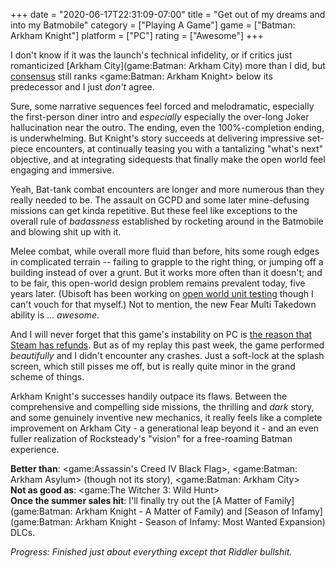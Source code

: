 +++
date = "2020-06-17T22:31:09-07:00"
title = "Get out of my dreams and into my Batmobile"
category = ["Playing A Game"]
game = ["Batman: Arkham Knight"]
platform = ["PC"]
rating = ["Awesome"]
+++

I don't know if it was the launch's technical infidelity, or if critics just romanticized [Arkham City](game:Batman: Arkham City) more than I did, but <a href="https://opencritic.com/game/1383/batman-arkham-knight">consensus</a> still ranks <game:Batman: Arkham Knight> below its predecessor and I just <i>don't</i> agree.

Sure, some narrative sequences feel forced and melodramatic, especially the first-person diner intro and <i>especially</i> especially the over-long Joker hallucination near the outro.  The ending, even the 100\%-completion ending, is underwhelming.  But Knight's story succeeds at delivering impressive set-piece encounters, at continually teasing you with a tantalizing "what's next" objective, and at integrating sidequests that finally make the open world feel engaging and immersive.

Yeah, Bat-tank combat encounters are longer and more numerous than they really needed to be.  The assault on GCPD and some later mine-defusing missions can get kinda repetitive.  But these feel like exceptions to the overall rule of <i>badassness</i> established by rocketing around in the Batmobile and blowing shit up with it.

Melee combat, while overall more fluid than before, hits some rough edges in complicated terrain -- failing to grapple to the right thing, or jumping off a building instead of over a grunt.  But it works more often than it doesn't; and to be fair, this open-world design problem remains prevalent today, five years later.  (Ubisoft has been working on <a href="https://www.youtube.com/watch?v=VVq_hgaX8MQ">open world unit testing</a> though I can't vouch for that myself.)  Not to mention, the new Fear Multi Takedown ability is ... <i>awesome</i>.

And I will never forget that this game's instability on PC is [the reason that Steam has refunds](%site.BaseURL%2015/06/29/the-dark-blue-screen-of-death/).  But as of my replay this past week, the game performed <i>beautifully</i> and I didn't encounter any crashes.  Just a soft-lock at the splash screen, which still pisses me off, but is really quite minor in the grand scheme of things.

Arkham Knight's successes handily outpace its flaws.  Between the comprehensive and compelling side missions, the thrilling and <i>dark</i> story, and some genuinely inventive new mechanics, it really feels like a complete improvement on Arkham City - a generational leap beyond it - and an even fuller realization of Rocksteady's "vision" for a free-roaming Batman experience.

<b>Better than</b>: <game:Assassin's Creed IV Black Flag>, <game:Batman: Arkham Asylum> (though not its story), <game:Batman: Arkham City>  
<b>Not as good as</b>: <game:The Witcher 3: Wild Hunt>  
<b>Once the summer sales hit</b>: I'll finally try out the [A Matter of Family](game:Batman: Arkham Knight - A Matter of Family) and [Season of Infamy](game:Batman: Arkham Knight - Season of Infamy: Most Wanted Expansion) DLCs.

<i>Progress: Finished just about everything except that Riddler bullshit.</i>
